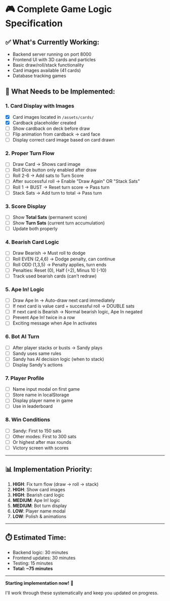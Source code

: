# 🎮 Complete Game Logic Specification

## ✅ What's Currently Working:
- Backend server running on port 8000
- Frontend UI with 3D cards and particles
- Basic draw/roll/stack functionality
- Card images available (41 cards)
- Database tracking games

## 🔧 What Needs to be Implemented:

### 1. **Card Display with Images**
- [x] Card images located in `/assets/cards/`
- [x] Cardback placeholder created
- [ ] Show cardback on deck before draw
- [ ] Flip animation from cardback → card face
- [ ] Display correct card image based on card drawn

### 2. **Proper Turn Flow**
- [ ] Draw Card → Shows card image
- [ ] Roll Dice button only enabled after draw
- [ ] Roll 2-6 → Add sats to Turn Score
- [ ] After successful roll → Enable "Draw Again" OR "Stack Sats"
- [ ] Roll 1 → BUST → Reset turn score → Pass turn
- [ ] Stack Sats → Add turn to total → Pass turn

### 3. **Score Display**
- [ ] Show **Total Sats** (permanent score)
- [ ] Show **Turn Sats** (current turn accumulation)
- [ ] Update both properly

### 4. **Bearish Card Logic**
- [ ] Draw Bearish → Must roll to dodge
- [ ] Roll EVEN (2,4,6) → Dodge penalty, can continue
- [ ] Roll ODD (1,3,5) → Penalty applies, turn ends
- [ ] Penalties: Reset (0), Half (÷2), Minus 10 (-10)
- [ ] Track used bearish cards (can't redraw)

### 5. **Ape In! Logic**
- [ ] Draw Ape In → Auto-draw next card immediately
- [ ] If next card is value card + successful roll → DOUBLE sats
- [ ] If next card is Bearish → Normal bearish logic, Ape In negated
- [ ] Prevent Ape In! twice in a row
- [ ] Exciting message when Ape In activates

### 6. **Bot AI Turn**
- [ ] After player stacks or busts → Sandy plays
- [ ] Sandy uses same rules
- [ ] Sandy has AI decision logic (when to stack)
- [ ] Display Sandy's actions

### 7. **Player Profile**
- [ ] Name input modal on first game
- [ ] Store name in localStorage
- [ ] Display player name in game
- [ ] Use in leaderboard

### 8. **Win Conditions**
- [ ] Sandy: First to 150 sats
- [ ] Other modes: First to 300 sats
- [ ] Or highest after max rounds
- [ ] Victory screen with scores

---

## 📊 Implementation Priority:

1. **HIGH**: Fix turn flow (draw → roll → stack)
2. **HIGH**: Show card images  
3. **HIGH**: Bearish card logic
4. **MEDIUM**: Ape In! logic
5. **MEDIUM**: Bot turn display
6. **LOW**: Player name modal
7. **LOW**: Polish & animations

---

## ⏱️ Estimated Time:

- Backend logic: 30 minutes
- Frontend updates: 30 minutes
- Testing: 15 minutes
- **Total: ~75 minutes**

---

**Starting implementation now!** 🚀

I'll work through these systematically and keep you updated on progress.




